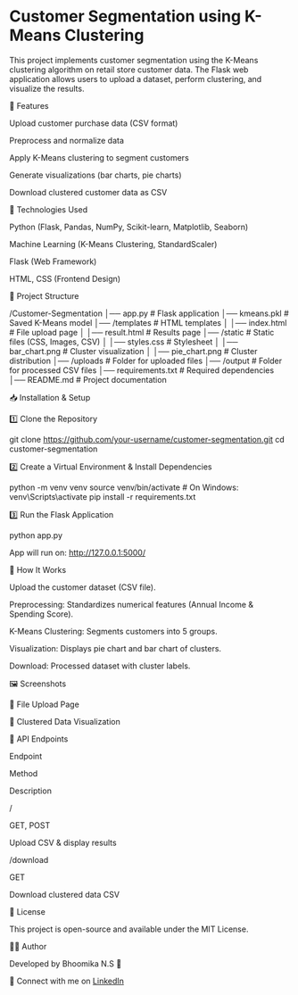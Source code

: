 # **Customer Segmentation using K-Means Clustering**

This project implements customer segmentation using the K-Means clustering algorithm on retail store customer data. The Flask web application allows users to upload a dataset, perform clustering, and visualize the results.

📌 Features

Upload customer purchase data (CSV format)

Preprocess and normalize data

Apply K-Means clustering to segment customers

Generate visualizations (bar charts, pie charts)

Download clustered customer data as CSV

🚀 Technologies Used

Python (Flask, Pandas, NumPy, Scikit-learn, Matplotlib, Seaborn)

Machine Learning (K-Means Clustering, StandardScaler)

Flask (Web Framework)

HTML, CSS (Frontend Design)

📂 Project Structure

/Customer-Segmentation
│── app.py                # Flask application
│── kmeans.pkl            # Saved K-Means model
│── /templates            # HTML templates
│   │── index.html        # File upload page
│   │── result.html       # Results page
│── /static               # Static files (CSS, Images, CSV)
│   │── styles.css        # Stylesheet
│   │── bar_chart.png     # Cluster visualization
│   │── pie_chart.png     # Cluster distribution
│── /uploads              # Folder for uploaded files
│── /output               # Folder for processed CSV files
│── requirements.txt      # Required dependencies
│── README.md             # Project documentation

📥 Installation & Setup

1️⃣ Clone the Repository

git clone https://github.com/your-username/customer-segmentation.git
cd customer-segmentation

2️⃣ Create a Virtual Environment & Install Dependencies

python -m venv venv
source venv/bin/activate  # On Windows: venv\Scripts\activate
pip install -r requirements.txt

3️⃣ Run the Flask Application

python app.py

App will run on: http://127.0.0.1:5000/

🎯 How It Works

Upload the customer dataset (CSV file).

Preprocessing: Standardizes numerical features (Annual Income & Spending Score).

K-Means Clustering: Segments customers into 5 groups.

Visualization: Displays pie chart and bar chart of clusters.

Download: Processed dataset with cluster labels.

🖼️ Screenshots

🔹 File Upload Page



🔹 Clustered Data Visualization



📌 API Endpoints

Endpoint

Method

Description

/

GET, POST

Upload CSV & display results

/download

GET

Download clustered data CSV

📜 License

This project is open-source and available under the MIT License.

👨‍💻 Author

Developed by Bhoomika N.S 🚀

📩 Connect with me on [LinkedIn](https://www.linkedin.com/in/bhoomikans/)
